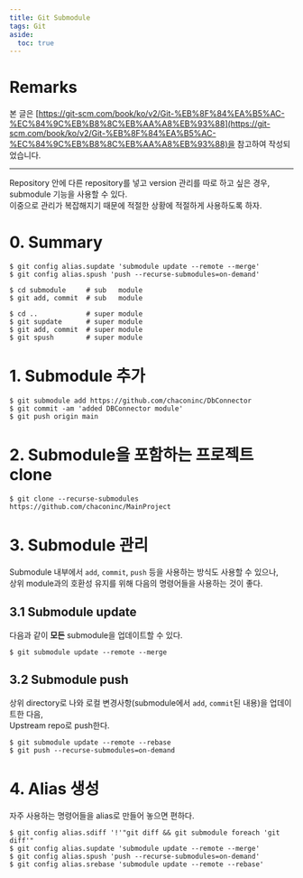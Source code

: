 ```yaml
---
title: Git Submodule
tags: Git
aside:
  toc: true
---
```


# Remarks
본 글은 [https://git-scm.com/book/ko/v2/Git-%EB%8F%84%EA%B5%AC-%EC%84%9C%EB%B8%8C%EB%AA%A8%EB%93%88](https://git-scm.com/book/ko/v2/Git-%EB%8F%84%EA%B5%AC-%EC%84%9C%EB%B8%8C%EB%AA%A8%EB%93%88)을 참고하여 작성되었습니다.

<!--more-->
---

Repository 안에 다른 repository를 넣고 version 관리를 따로 하고 싶은 경우, submodule 기능을 사용할 수 있다. \
이중으로 관리가 복잡해지기 때문에 적절한 상황에 적절하게 사용하도록 하자.


# 0. Summary
```
$ git config alias.supdate 'submodule update --remote --merge'
$ git config alias.spush 'push --recurse-submodules=on-demand'

$ cd submodule     # sub   module
$ git add, commit  # sub   module

$ cd ..            # super module
$ git supdate      # super module
$ git add, commit  # super module
$ git spush        # super module
```


# 1. Submodule 추가
```
$ git submodule add https://github.com/chaconinc/DbConnector
$ git commit -am 'added DBConnector module'
$ git push origin main
```


# 2. Submodule을 포함하는 프로젝트 clone
```
$ git clone --recurse-submodules https://github.com/chaconinc/MainProject
```


# 3. Submodule 관리
Submodule 내부에서 `add`, `commit`, `push` 등을 사용하는 방식도 사용할 수 있으나, \
상위 module과의 호환성 유지를 위해 다음의 명령어들을 사용하는 것이 좋다.

## 3.1 Submodule update
다음과 같이 **모든** submodule을 업데이트할 수 있다.

```
$ git submodule update --remote --merge
```


## 3.2 Submodule push
상위 directory로 나와 로컬 변경사항(submodule에서 `add`, `commit`된 내용)을 업데이트한 다음, \
Upstream repo로 push한다.

```
$ git submodule update --remote --rebase
$ git push --recurse-submodules=on-demand
```


# 4. Alias 생성
자주 사용하는 명령어들을 alias로 만들어 놓으면 편하다.

```
$ git config alias.sdiff '!'"git diff && git submodule foreach 'git diff'"
$ git config alias.supdate 'submodule update --remote --merge'
$ git config alias.spush 'push --recurse-submodules=on-demand'
$ git config alias.srebase 'submodule update --remote --rebase'
```
